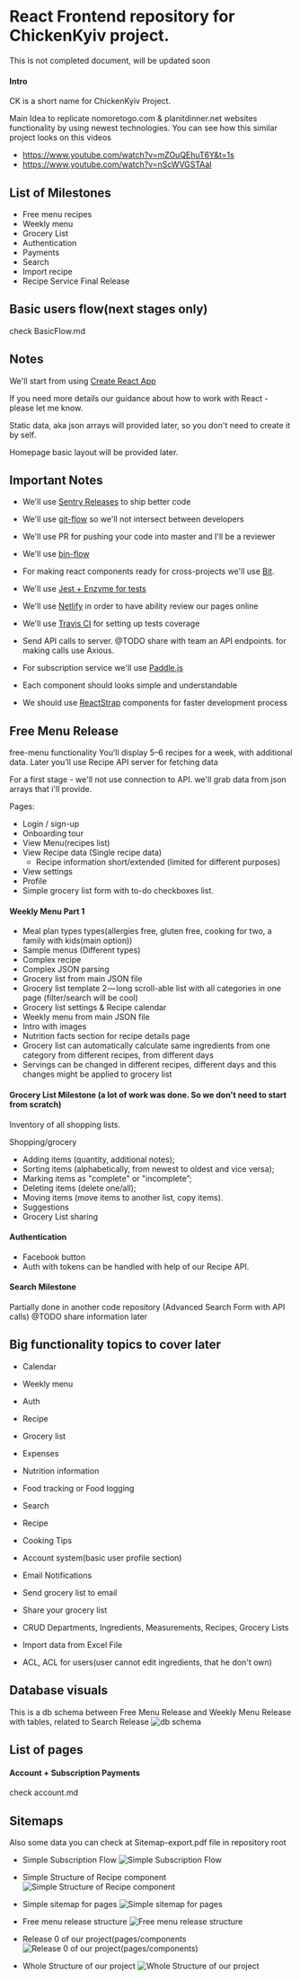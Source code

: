 # React Frontend repository for ChickenKyiv project.

This is not completed document, will be updated soon

#### Intro
CK is a short name for ChickenKyiv Project.

Main Idea to replicate nomoretogo.com & planitdinner.net websites functionality by using newest technologies.
You can see how this similar project looks on this videos
- https://www.youtube.com/watch?v=mZOuQEhuT6Y&t=1s
- https://www.youtube.com/watch?v=nScWVGSTAaI


## List of Milestones

- Free menu recipes
- Weekly menu
- Grocery List
- Authentication
- Payments
- Search
- Import recipe
- Recipe Service Final Release


## Basic users flow(next stages only)
check BasicFlow.md


## Notes

We'll start from using [Create React App](https://github.com/facebook/create-react-app)

If you need more details our guidance about how to work with React - please let me know.

Static data, aka json arrays will provided later, so you don't need to create it by self.

Homepage basic layout will be provided later.

## Important Notes
- We'll use [Sentry Releases](https://docs.sentry.io/learn/releases/) to ship better code
- We'll use [git-flow](https://www.atlassian.com/git/tutorials/comparing-workflows/gitflow-workflow) so we'll not intersect between developers
- We'll use PR for pushing your code into master and I'll be a reviewer
- We'll use [bin-flow](https://github.com/facebook/flow)
- For making react components ready for cross-projects we'll use [Bit](https://bitsrc.io/).
- We'll use [Jest + Enzyme for tests](https://facebook.github.io/jest/)
- We'll use [Netlify](https://www.netlify.com/) in order to have ability review our pages online
- We'll use [Travis CI](http://travis-ci.org) for setting up tests coverage
- Send API calls to server. @TODO share with team an API endpoints. for making calls use Axious.
- For subscription service we'll use [Paddle.js](https://paddle.com/docs/paddle-js-overlay-checkout/)

- Each component should looks simple and understandable
- We should use [ReactStrap](https://reactstrap.github.io/) components for faster development process



## Free Menu Release

free-menu functionality
You’ll display 5–6 recipes for a week, with additional data.
Later you’ll use Recipe API server for fetching data

For a first stage - we'll not use connection to API. we'll grab data from json arrays that i'll provide.

Pages:


- Login / sign-up
- Onboarding tour
- View Menu(recipes list)
- View Recipe data (Single recipe data)
   - Recipe information short/extended (limited for different purposes)
- View settings
- Profile
- Simple grocery list form with to-do checkboxes list.


#### Weekly Menu Part 1
- Meal plan types types(allergies free, gluten free, cooking for two, a family with kids(main option))
- Sample menus (Different types)
- Complex recipe
- Complex JSON parsing
- Grocery list from main JSON file
- Grocery list template 2 — long scroll-able list with all categories in one page (filter/search will be cool)
- Grocery list settings & Recipe calendar
- Weekly menu from main JSON file
- Intro with images
- Nutrition facts section for recipe details page
- Grocery list can automatically calculate same ingredients from one category from different recipes, from different days
- Servings can be changed in different recipes, different days and this changes might be applied to grocery list


#### Grocery List Milestone (a lot of work was done. So we don't need to start from scratch)

Inventory of all shopping lists.

Shopping/grocery
- Adding items (quantity, additional notes);
- Sorting items (alphabetically, from newest to oldest and vice versa);
- Marking items as "complete" or "incomplete”;
- Deleting items (delete one/all);
- Moving items (move items to another list, copy items).
- Suggestions
- Grocery List sharing

#### Authentication
- Facebook button
- Auth with tokens can be handled with help of our Recipe API.

#### Search Milestone
Partially done in another code repository (Advanced Search Form with API calls)
@TODO share information later

## Big functionality topics to cover later
- Calendar
- Weekly menu
- Auth
- Recipe
- Grocery list
- Expenses
- Nutrition information
- Food tracking or Food logging
- Search
- Recipe
- Cooking Tips


- Account system(basic user profile section)
- Email Notifications
- Send grocery list to email
- Share your grocery list
- CRUD Departments, Ingredients, Measurements, Recipes, Grocery Lists
- Import data from Excel File
- ACL, ACL for users(user cannot edit ingredients, that he don't own)





## Database visuals
This is a db schema between Free Menu Release and Weekly Menu Release with tables, related to Search Release
![db schema](https://github.com/ChickenKyiv/creative/blob/master/Recipe-ChickenKyiv-Release%231%20Schema%20%20%20SqlDBM.png)


## List of pages






#### Account + Subscription Payments
check account.md


## Sitemaps

Also some data you can check at Sitemap-export.pdf file in repository root

- Simple Subscription Flow
![Simple Subscription Flow](https://github.com/ChickenKyiv/creative/blob/master/schemes-sitemaps/SubscriptionsSitemap.png)

- Simple Structure of Recipe component
![Simple Structure of Recipe component](https://github.com/ChickenKyiv/creative/blob/master/schemes-sitemaps/RecipeBasicSchema.png)

- Simple sitemap for pages
![Simple sitemap for pages](https://github.com/ChickenKyiv/creative/blob/master/schemes-sitemaps/PagesSitemap.png)

- Free menu release structure
![Free menu release structure](https://github.com/ChickenKyiv/creative/blob/master/schemes-sitemaps/FreeMenuPagesSection.png)

- Release 0 of our project(pages/components
![Release 0 of our project(pages/components)](https://github.com/ChickenKyiv/creative/blob/master/schemes-sitemaps/CKFreeMenuReleaseSchema.png)

- Whole Structure of our project
![Whole Structure of our project](https://github.com/ChickenKyiv/creative/blob/master/schemes-sitemaps/RecipeAppFullSchema.png)
